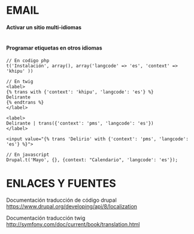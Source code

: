 EMAIL
========
#### Activar un sitio multi-idiomas
```

```

#### Programar etiquetas en otros idiomas

```
// En codigo php
t('Instalación', array(), array('langcode' => 'es', 'context' => 'khipu' ))

// En twig
<label>
{% trans with {'context': 'khipu', 'langcode': 'es'} %}
Delirante
{% endtrans %}
</label>

<label>
Delirante | trans({'context': 'pms', 'langcode': 'es'})
</label>

<input value="{% trans 'Delirio' with {'context': 'pms', 'langcode': 'es'} %}">

// En javascript
Drupal.t('Mayo', {}, {context: "Calendario", 'langcode': 'es'});

```

ENLACES Y FUENTES
=================
Documentación traducción de código drupal
https://www.drupal.org/developing/api/8/localization

Documentación traducción twig
http://symfony.com/doc/current/book/translation.html

